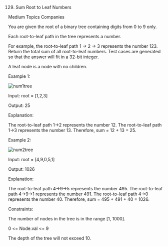 129. Sum Root to Leaf Numbers

Medium
Topics
Companies

You are given the root of a binary tree containing digits from 0 to 9 only.

Each root-to-leaf path in the tree represents a number.

For example, the root-to-leaf path 1 -> 2 -> 3 represents the number 123.
Return the total sum of all root-to-leaf numbers. Test cases are generated so that the answer will fit in a 32-bit integer.

A leaf node is a node with no children.

 
Example 1:

![num1tree](https://github.com/AnkitPorwal04/LeetCode/assets/96345105/d5ed7318-9a42-4046-9ea2-ceb96f0ed648)

Input: root = [1,2,3]

Output: 25

Explanation:

The root-to-leaf path 1->2 represents the number 12.
The root-to-leaf path 1->3 represents the number 13.
Therefore, sum = 12 + 13 = 25.

Example 2:

![num2tree](https://github.com/AnkitPorwal04/LeetCode/assets/96345105/48e957b5-6174-4f3d-b294-69429b7ce945)

Input: root = [4,9,0,5,1]

Output: 1026

Explanation:

The root-to-leaf path 4->9->5 represents the number 495.
The root-to-leaf path 4->9->1 represents the number 491.
The root-to-leaf path 4->0 represents the number 40.
Therefore, sum = 495 + 491 + 40 = 1026.
 

Constraints:

The number of nodes in the tree is in the range [1, 1000].

0 <= Node.val <= 9

The depth of the tree will not exceed 10.
